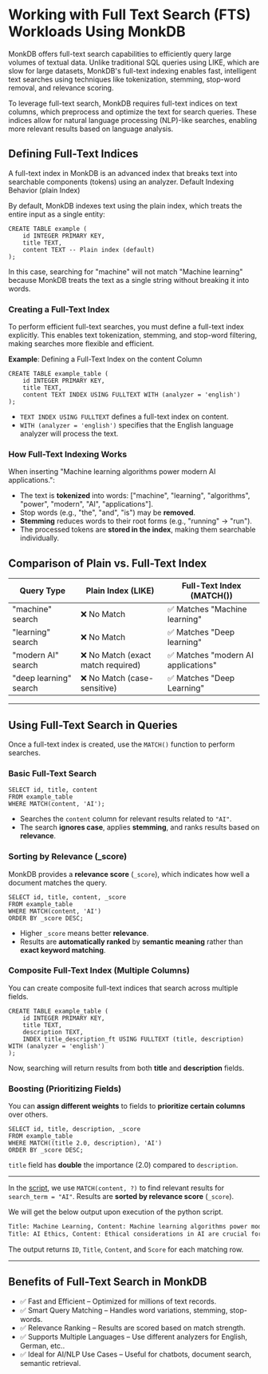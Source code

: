 # Working with Full Text Search (FTS) Workloads Using MonkDB

MonkDB offers full-text search capabilities to efficiently query large volumes of textual data. Unlike traditional SQL queries using LIKE, which are slow for large datasets, MonkDB's full-text indexing enables fast, intelligent text searches using techniques like tokenization, stemming, stop-word removal, and relevance scoring.

To leverage full-text search, MonkDB requires full-text indices on text columns, which preprocess and optimize the text for search queries. These indices allow for natural language processing (NLP)-like searches, enabling more relevant results based on language analysis.

## Defining Full-Text Indices

A full-text index in MonkDB is an advanced index that breaks text into searchable components (tokens) using an analyzer.
Default Indexing Behavior (plain Index)

By default, MonkDB indexes text using the plain index, which treats the entire input as a single entity:

```psql
CREATE TABLE example (
    id INTEGER PRIMARY KEY,
    title TEXT,
    content TEXT -- Plain index (default)
);
```

In this case, searching for "machine" will not match "Machine learning" because MonkDB treats the text as a single string without breaking it into words.

### Creating a Full-Text Index

To perform efficient full-text searches, you must define a full-text index explicitly. This enables text tokenization, stemming, and stop-word filtering, making searches more flexible and efficient.

**Example**: Defining a Full-Text Index on the content Column

```psql
CREATE TABLE example_table (
    id INTEGER PRIMARY KEY,
    title TEXT,
    content TEXT INDEX USING FULLTEXT WITH (analyzer = 'english')
);
```

- `TEXT INDEX USING FULLTEXT` defines a full-text index on content.
- `WITH (analyzer = 'english')` specifies that the English language analyzer will process the text.

### How Full-Text Indexing Works

When inserting "Machine learning algorithms power modern AI applications.":

- The text is **tokenized** into words: ["machine", "learning", "algorithms", "power", "modern", "AI", "applications"].
- Stop words (e.g., "the", "and", "is") may be **removed**.
- **Stemming** reduces words to their root forms (e.g., "running" → "run").
- The processed tokens are **stored in the index**, making them searchable individually.

## Comparison of Plain vs. Full-Text Index

| Query Type         | Plain Index (LIKE)                | Full-Text Index (MATCH())                |
|--------------------|-----------------------------------|------------------------------------------|
| "machine" search   | ❌ No Match                       | ✅ Matches "Machine learning"            |
| "learning" search  | ❌ No Match                       | ✅ Matches "Deep learning"               |
| "modern AI" search | ❌ No Match (exact match required)| ✅ Matches "modern AI applications"      |
| "deep learning" search | ❌ No Match (case-sensitive)  | ✅ Matches "Deep Learning"               |

---

## Using Full-Text Search in Queries

Once a full-text index is created, use the `MATCH()` function to perform searches.

### Basic Full-Text Search

```psql
SELECT id, title, content
FROM example_table
WHERE MATCH(content, 'AI');
```
- Searches the `content` column for relevant results related to `"AI"`.
- The search **ignores case**, applies **stemming**, and ranks results based on **relevance**.

### Sorting by Relevance (_score)

MonkDB provides a **relevance score** (`_score`), which indicates how well a document matches the query.

```psql
SELECT id, title, content, _score
FROM example_table
WHERE MATCH(content, 'AI')
ORDER BY _score DESC;
```
- Higher `_score` means better **relevance**.
- Results are **automatically ranked** by **semantic meaning** rather than **exact keyword matching**.

### Composite Full-Text Index (Multiple Columns)

You can create composite full-text indices that search across multiple fields.

```psql
CREATE TABLE example_table (
    id INTEGER PRIMARY KEY,
    title TEXT,
    description TEXT,
    INDEX title_description_ft USING FULLTEXT (title, description) WITH (analyzer = 'english')
);
```

Now, searching will return results from both **title** and **description** fields.

### Boosting (Prioritizing Fields)

You can **assign different weights** to fields to **prioritize certain columns** over others.

```psql
SELECT id, title, description, _score
FROM example_table
WHERE MATCH((title 2.0, description), 'AI')
ORDER BY _score DESC;
```

`title` field has **double** the importance (2.0) compared to `description`.

---

In the [script](fts.py), we use `MATCH(content, ?)` to find relevant results for `search_term = "AI"`. Results are **sorted by relevance score** (`_score`).

We will get the below output upon execution of the python script.

```bash
Title: Machine Learning, Content: Machine learning algorithms power modern AI applications., Score: 0.49705768
Title: AI Ethics, Content: Ethical considerations in AI are crucial for fairness and bias mitigation., Score: 0.40984035
```

The output returns `ID`, `Title`, `Content`, and `Score` for each matching row.

---

## Benefits of Full-Text Search in MonkDB

- ✅ Fast and Efficient – Optimized for millions of text records.
- ✅ Smart Query Matching – Handles word variations, stemming, stop-words.
- ✅ Relevance Ranking – Results are scored based on match strength.
- ✅ Supports Multiple Languages – Use different analyzers for English, German, etc..
- ✅ Ideal for AI/NLP Use Cases – Useful for chatbots, document search, semantic retrieval.


